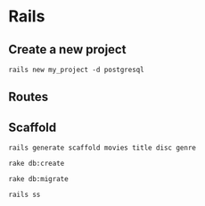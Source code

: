 # Rails
## Create a new project
	rails new my_project -d postgresql
## Routes
	
## Scaffold
	rails generate scaffold movies title disc genre
	
	rake db:create
	
	rake db:migrate
	
	rails ss